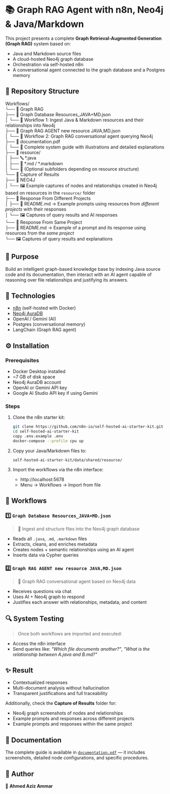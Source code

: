 # 📚 Graph RAG Agent with n8n, Neo4j & Java/Markdown

This project presents a complete **Graph Retrieval-Augmented Generation (Graph RAG)** system based on:
- Java and Markdown source files  
- A cloud-hosted Neo4j graph database  
- Orchestration via self-hosted n8n  
- A conversational agent connected to the graph database and a Postgres memory

## 📁 Repository Structure

Workflows/  
└── 📂 Graph RAG  
    ├── 📄 Graph Database Resources_JAVA+MD.json  
    │   └── 🔧 Workflow 1: Ingest Java & Markdown resources and their relationships into Neo4j  
    ├── 📄 Graph RAG AGENT new resource JAVA,MD.json  
    │   └── 🤖 Workflow 2: Graph RAG conversational agent querying Neo4j  
    ├── 📄 documentation.pdf  
    │   └── 📘 Complete system guide with illustrations and detailed explanations  
    ├── 📂 resource/  
    │   ├── 🔤 *.java  
    │   ├── 📝 *.md / *.markdown  
    │   └── 📂 (Optional subfolders depending on resource structure)  
    └── 📂 Capture of Results  
        ├── 📂 NEO4J  
        │   └── 🖼️ Example captures of nodes and relationships created in Neo4j based on resources in the `resource/` folder  
        ├── 📂 Response From Different Projects  
        │   ├── 📄 README.md → Example prompts using resources from *different projects* with their responses  
        │   └── 🖼️ Captures of query results and AI responses  
        └── 📂 Response From Same Project  
            ├── 📄 README.md → Example of a prompt and its response using resources from the *same project*  
            └── 🖼️ Captures of query results and explanations

## 🚀 Purpose

Build an intelligent graph-based knowledge base by indexing Java source code and its documentation, then interact with an AI agent capable of reasoning over file relationships and justifying its answers.

## 🧰 Technologies

- [n8n](https://n8n.io/) (self-hosted with Docker)  
- [Neo4j AuraDB](https://console.neo4j.io/)  
- OpenAI / Gemini (AI)  
- Postgres (conversational memory)  
- LangChain (Graph RAG agent)

## ⚙️ Installation

### Prerequisites

- Docker Desktop installed  
- ~7 GB of disk space  
- Neo4j AuraDB account  
- OpenAI or Gemini API key  
- Google AI Studio API key if using Gemini

### Steps

1. Clone the n8n starter kit:
    ```bash
    git clone https://github.com/n8n-io/self-hosted-ai-starter-kit.git
    cd self-hosted-ai-starter-kit
    copy .env.example .env
    docker-compose --profile cpu up
    ```

2. Copy your Java/Markdown files to:
    ```
    self-hosted-ai-starter-kit/data/shared/resource/
    ```

3. Import the workflows via the n8n interface:
    - http://localhost:5678  
    - Menu → Workflows → Import from file

## 🧠 Workflows

### 1️⃣ `Graph Database Resources_JAVA+MD.json`

> 📌 Ingest and structure files into the Neo4j graph database

- Reads all `.java`, `.md`, `.markdown` files  
- Extracts, cleans, and enriches metadata  
- Creates nodes + semantic relationships using an AI agent  
- Inserts data via Cypher queries

### 2️⃣ `Graph RAG AGENT new resource JAVA,MD.json`

> 🤖 Graph RAG conversational agent based on Neo4j data

- Receives questions via chat  
- Uses AI + Neo4j graph to respond  
- Justifies each answer with relationships, metadata, and content

## 🔍 System Testing

> Once both workflows are imported and executed:

- Access the n8n interface  
- Send queries like: *"Which file documents another?"*, *"What is the relationship between A.java and B.md?"*

## ✨ Result

- Contextualized responses  
- Multi-document analysis without hallucination  
- Transparent justifications and full traceability  

Additionally, check the **Capture of Results** folder for:  
- Neo4j graph screenshots of nodes and relationships  
- Example prompts and responses across different projects  
- Example prompts and responses within the same project  

## 📄 Documentation

The complete guide is available in [`documentation.pdf`](./documentation.pdf) — it includes screenshots, detailed node configurations, and specific procedures.

## 📌 Author

👤 **Ahmed Aziz Ammar**
